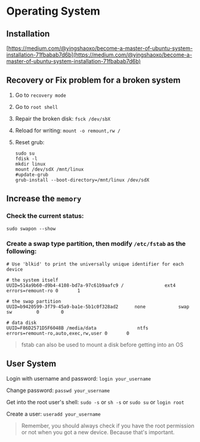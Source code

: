 # Operating System

## Installation

[https://medium.com/@yingshaoxo/become-a-master-of-ubuntu-system-installation-71fbabab7d6b](https://medium.com/@yingshaoxo/become-a-master-of-ubuntu-system-installation-71fbabab7d6b)

## Recovery or Fix problem for a broken system

1. Go to `recovery mode`
2. Go to `root shell`
3. Repair the broken disk: `fsck /dev/sbX`
4. Reload for writing: `mount -o remount,rw /`
5.  Reset grub:

    ```
    sudo su
    fdisk -l
    mkdir linux
    mount /dev/sdX /mnt/linux
    #update-grub
    grub-install --boot-directory=/mnt/linux /dev/sdX
    ```

## Increase the `memory`

### Check the current status:

```
sudo swapon --show
```

### Create a swap type partition, then modify `/etc/fstab` as the following:

```
# Use 'blkid' to print the universally unique identifier for each device

# the system itself
UUID=514a9b60-d9b4-4108-bd7a-97c61b9aafc9 /               ext4    errors=remount-ro 0       1

# the swap partition
UUID=b9420599-3f79-45a9-ba1e-5b1c0f328ad2      none            swap      sw         0        0

# data disk
UUID=F86D2571D5F6048B /media/data               ntfs    errors=remount-ro,auto,exec,rw,user 0       0
```

> fstab can also be used to mount a disk before getting into an OS

## User System

Login with username and password: `login your_username`

Change password: `passwd your_username`

Get into the root user's shell: `sudo -s` or `sh -s` or `sudo su` or `login root`

Create a user: `useradd your_username`

> Remember, you should always check if you have the root permission or not when you got a new device. Because that's important.
